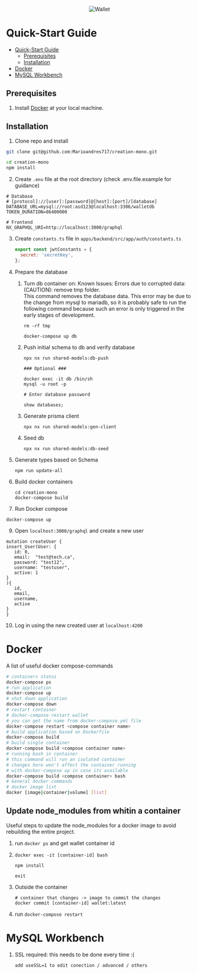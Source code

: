 <p align="center">
  <img alt="Wallet" src="https://images.unsplash.com/photo-1613127935401-fac57fd9b349?ixlib=rb-1.2.1&ixid=MnwxMjA3fDB8MHxwaG90by1wYWdlfHx8fGVufDB8fHx8&auto=format&fit=crop&w=1374&q=80">
</p>

# Quick-Start Guide

- [Quick-Start Guide](#quick-start-guide)
  - [Prerequisites](#prerequisites)
  - [Installation](#installation)
- [Docker](#docker)
- [MySQL Workbench](#mysql-workbench)

## Prerequisites

1. Install [Docker](https://www.docker.com/get-started) at your local machine.

## Installation

1. Clone repo and install

```bash
git clone git@github.com:Marioandres717/creation-mono.git

cd creation-mono
npm install
```

2. Create `.env` file at the root directory (check .env.file.example for guidance)

```text
# Database
# [protocol]://[user]:[password]@[host]:[port]/[database]
DATABASE_URL=mysql://root:asd123@localhost:3306/walletdb
TOKEN_DURATION=86400000

# Frontend
NX_GRAPHQL_URI=http://localhost:3000/graphql

```

3. Create `constants.ts` file in `apps/backend/src/app/auth/constants.ts`

   ```javascript
   export const jwtConstants = {
     secret: 'secretKey',
   };
   ```

4. Prepare the database

   1. Turn db container on:
      Known Issues:
      Errors due to corrupted data: <br>
      (CAUTION): remove tmp folder.<br> This command removes the database data.
      This error may be due to the change from mysql to mariadb,
      so it is probably safe to run the following command because such an error
      is only triggered in the early stages of development.

      ```
      rm -rf tmp
      ```

      ```
      docker-compose up db
      ```

   2. Push initial schema to db and verify database

      ```
      npx nx run shared-models:db-push

      ### Optional ###

      docker exec -it db /bin/sh
      mysql -u root -p

      # Enter database password

      show databases;
      ```

   3. Generate prisma client
      ```
      npx nx run shared-models:gen-client
      ```
   4. Seed db
      ```
      npx nx run shared-models:db-seed
      ```

5. Generate types based on Schema

   ```
   npm run update-all
   ```

6. Build docker containers

   ```
   cd creation-mono
   docker-compose build
   ```

7. Run Docker compose

```
docker-compose up
```

9. Open `localhost:3000/graphql` and create a new user

```
mutation createUser {
insert_User(User: {
   id: 0,
   email:  "test@tech.ca",
   password: "test12",
   username: "testuser",
   active: 1
}
){
   id,
   email,
   username,
   active
}
}
```

10. Log in using the new created user at `localhost:4200`

# Docker

A list of useful docker compose-commands

```bash
# containers status
docker-compose ps
# run application
docker-compose up
# shut down application
docker-compose down
# restart container
# docker-compose restart wallet
# you can get the name from docker-compose.yml file
docker-compose restart <compose container name>
# build application based on Dockerfile
docker-compose build
# build single container
docker-compose build <compose container name>
# running bash in container
# this command will run an isolated container
# changes here won't affect the container running
# with docker-compose up in case its available
docker-compose build <compose container> bash
# General docker commands
# docker image list
docker [image|container|volume] [list]
```

## Update node_modules from whitin a container

Useful steps to update the node_modules for a docker image to avoid rebuilding the entire project.

1. run `docker ps` and get wallet container id

2. ```
   docker exec -it [container-id] bash

   npm install

   exit
   ```

3. Outside the container

   ```
   # container that changes -> image to commit the changes
   docker commit [container-id] wallet:latest
   ```

4. run `docker-compose restart`

# MySQL Workbench

1. SSL required: this needs to be done every time :(

   ```
   add useSSL=1 to edit conection / advanced / others

   ```
